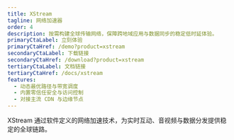 ```yaml
---
title: XStream
tagline: 网络加速器
order: 4
description: 按需构建全球传输网络，保障跨地域应用与数据同步的稳定低时延体验。
primaryCtaLabel: 立刻体验
primaryCtaHref: /demo?product=xstream
secondaryCtaLabel: 下载链接
secondaryCtaHref: /download?product=xstream
tertiaryCtaLabel: 文档链接
tertiaryCtaHref: /docs/xstream
features:
  - 动态最优路径与带宽调度
  - 内置零信任安全与访问控制
  - 对接主流 CDN 与边缘节点
---
```

XStream 通过软件定义的网络加速技术，为实时互动、音视频与数据分发提供稳定的全球链路。
